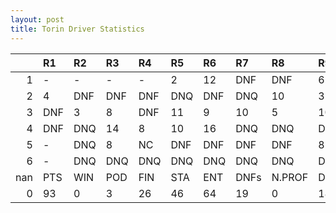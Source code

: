 ```yaml
---
layout: post 
title: Torin Driver Statistics
--- 
```


|     | R1   | R2   | R3   | R4   | R5   | R6   | R7   | R8     | R9   | R10   | R11   | R12   | Points   | Pos   |
|----:|:-----|:-----|:-----|:-----|:-----|:-----|:-----|:-------|:-----|:------|:------|:------|:---------|:------|
|   1 | -    | -    | -    | -    | 2    | 12   | DNF  | DNF    | 6    | 12    | DNF   | DNF   | 21.0     | 17.0  |
|   2 | 4    | DNF  | DNF  | DNF  | DNQ  | DNF  | DNQ  | 10     | 3    | 11    | 10    | DNF   | 34.0     | 13.0  |
|   3 | DNF  | 3    | 8    | DNF  | 11   | 9    | 10   | 5      | 10   | DNF   | 10    | 11    | 28.0     | 12.0  |
|   4 | DNF  | DNQ  | 14   | 8    | 10   | 16   | DNQ  | DNQ    | DNQ  | DNF   | DNQ   | -     | 4.0      | 23.0  |
|   5 | -    | DNQ  | 8    | NC   | DNF  | DNF  | DNF  | DNF    | 8    | DNF   | 14    | 14    | 6.0      | 22.0  |
|   6 | -    | DNQ  | DNQ  | DNQ  | DNQ  | DNQ  | DNQ  | DNQ    | DNQ  | DNQ   | DNQ   | -     | 0.0      | 41.0  |
| nan | PTS  | WIN  | POD  | FIN  | STA  | ENT  | DNFs | N.PROF | DNQ  | %FIN  | PPR   | BST   | CHA      | RNK   |
|   0 | 93   | 0    | 3    | 26   | 46   | 64   | 19   | 0      | 18   | 56.52 | 1.45  | 2     | 0.0      | 18.0  |